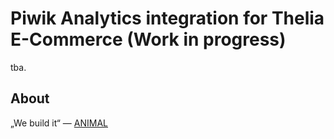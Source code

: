 # Piwik Analytics integration for Thelia E-Commerce (Work in progress)

tba.

## About

„We build it“ — [ANIMAL](http://animal.at)
